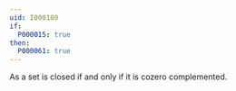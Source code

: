```yaml
---
uid: I000180
if:
  P000015: true
then:
  P000061: true
---
```


As a set is closed if and only if it is cozero complemented.

